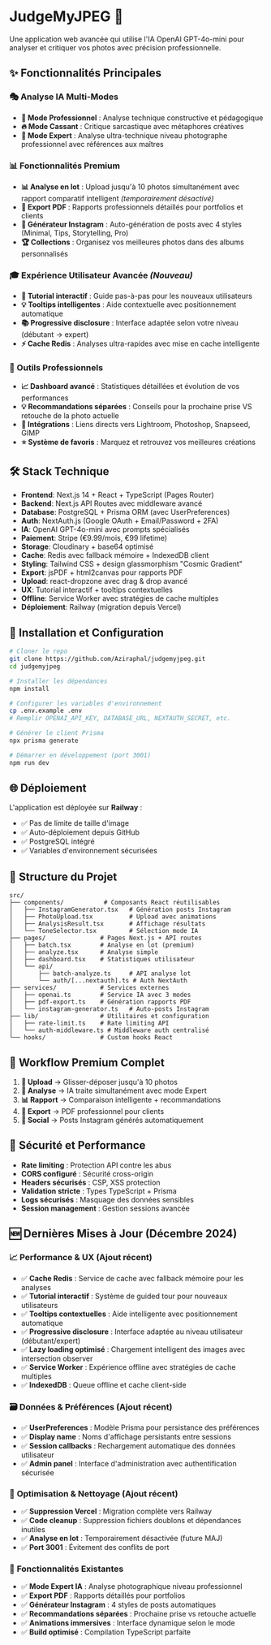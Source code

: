 # JudgeMyJPEG 📸

Une application web avancée qui utilise l'IA OpenAI GPT-4o-mini pour analyser et critiquer vos photos avec précision professionnelle.

## ✨ Fonctionnalités Principales

### 🎭 Analyse IA Multi-Modes
- **👔 Mode Professionnel** : Analyse technique constructive et pédagogique
- **🔥 Mode Cassant** : Critique sarcastique avec métaphores créatives  
- **🎯 Mode Expert** : Analyse ultra-technique niveau photographe professionnel avec références aux maîtres

### 📊 Fonctionnalités Premium
- **📊 Analyse en lot** : Upload jusqu'à 10 photos simultanément avec rapport comparatif intelligent *(temporairement désactivé)*
- **📄 Export PDF** : Rapports professionnels détaillés pour portfolios et clients
- **📱 Générateur Instagram** : Auto-génération de posts avec 4 styles (Minimal, Tips, Storytelling, Pro)
- **🏆 Collections** : Organisez vos meilleures photos dans des albums personnalisés

### 🎓 **Expérience Utilisateur Avancée** *(Nouveau)*
- **🎯 Tutorial interactif** : Guide pas-à-pas pour les nouveaux utilisateurs
- **💡 Tooltips intelligentes** : Aide contextuelle avec positionnement automatique
- **📚 Progressive disclosure** : Interface adaptée selon votre niveau (débutant → expert)
- **⚡ Cache Redis** : Analyses ultra-rapides avec mise en cache intelligente

### 🔧 Outils Professionnels  
- **📈 Dashboard avancé** : Statistiques détaillées et évolution de vos performances
- **💡 Recommandations séparées** : Conseils pour la prochaine prise VS retouche de la photo actuelle
- **🔗 Intégrations** : Liens directs vers Lightroom, Photoshop, Snapseed, GIMP
- **⭐ Système de favoris** : Marquez et retrouvez vos meilleures créations

## 🛠️ Stack Technique

- **Frontend**: Next.js 14 + React + TypeScript (Pages Router)
- **Backend**: Next.js API Routes avec middleware avancé
- **Database**: PostgreSQL + Prisma ORM (avec UserPreferences)
- **Auth**: NextAuth.js (Google OAuth + Email/Password + 2FA)
- **IA**: OpenAI GPT-4o-mini avec prompts spécialisés
- **Paiement**: Stripe (€9.99/mois, €99 lifetime)
- **Storage**: Cloudinary + base64 optimisé
- **Cache**: Redis avec fallback mémoire + IndexedDB client
- **Styling**: Tailwind CSS + design glassmorphism "Cosmic Gradient"
- **Export**: jsPDF + html2canvas pour rapports PDF
- **Upload**: react-dropzone avec drag & drop avancé
- **UX**: Tutorial interactif + tooltips contextuelles
- **Offline**: Service Worker avec stratégies de cache multiples
- **Déploiement**: Railway (migration depuis Vercel)

## 🚀 Installation et Configuration

```bash
# Cloner le repo
git clone https://github.com/Aziraphal/judgemyjpeg.git
cd judgemyjpeg

# Installer les dépendances
npm install

# Configurer les variables d'environnement
cp .env.example .env
# Remplir OPENAI_API_KEY, DATABASE_URL, NEXTAUTH_SECRET, etc.

# Générer le client Prisma
npx prisma generate

# Démarrer en développement (port 3001)
npm run dev
```

## 🌐 Déploiement

L'application est déployée sur **Railway** :
- ✅ Pas de limite de taille d'image
- ✅ Auto-déploiement depuis GitHub
- ✅ PostgreSQL intégré
- ✅ Variables d'environnement sécurisées

## 📁 Structure du Projet

```
src/
├── components/           # Composants React réutilisables
│   ├── InstagramGenerator.tsx   # Génération posts Instagram
│   ├── PhotoUpload.tsx          # Upload avec animations
│   ├── AnalysisResult.tsx       # Affichage résultats
│   └── ToneSelector.tsx         # Sélection mode IA
├── pages/               # Pages Next.js + API routes
│   ├── batch.tsx        # Analyse en lot (premium)
│   ├── analyze.tsx      # Analyse simple
│   ├── dashboard.tsx    # Statistiques utilisateur
│   └── api/
│       ├── batch-analyze.ts     # API analyse lot
│       └── auth/[...nextauth].ts # Auth NextAuth
├── services/            # Services externes
│   ├── openai.ts        # Service IA avec 3 modes
│   ├── pdf-export.ts    # Génération rapports PDF
│   └── instagram-generator.ts   # Auto-posts Instagram
├── lib/                 # Utilitaires et configuration
│   ├── rate-limit.ts    # Rate limiting API
│   └── auth-middleware.ts # Middleware auth centralisé
└── hooks/               # Custom hooks React
```

## 🎯 Workflow Premium Complet

1. **📸 Upload** → Glisser-déposer jusqu'à 10 photos
2. **🤖 Analyse** → IA traite simultanément avec mode Expert
3. **📊 Rapport** → Comparaison intelligente + recommandations
4. **📄 Export** → PDF professionnel pour clients
5. **📱 Social** → Posts Instagram générés automatiquement

## 🔐 Sécurité et Performance

- **Rate limiting** : Protection API contre les abus
- **CORS configuré** : Sécurité cross-origin
- **Headers sécurisés** : CSP, XSS protection
- **Validation stricte** : Types TypeScript + Prisma
- **Logs sécurisés** : Masquage des données sensibles
- **Session management** : Gestion sessions avancée

## 🆕 Dernières Mises à Jour (Décembre 2024)

### 📈 **Performance & UX (Ajout récent)**
- ✅ **Cache Redis** : Service de cache avec fallback mémoire pour les analyses
- ✅ **Tutorial interactif** : Système de guided tour pour nouveaux utilisateurs
- ✅ **Tooltips contextuelles** : Aide intelligente avec positionnement automatique
- ✅ **Progressive disclosure** : Interface adaptée au niveau utilisateur (débutant/expert)
- ✅ **Lazy loading optimisé** : Chargement intelligent des images avec intersection observer
- ✅ **Service Worker** : Expérience offline avec stratégies de cache multiples
- ✅ **IndexedDB** : Queue offline et cache client-side

### 🗃️ **Données & Préférences (Ajout récent)**
- ✅ **UserPreferences** : Modèle Prisma pour persistance des préférences
- ✅ **Display name** : Noms d'affichage persistants entre sessions
- ✅ **Session callbacks** : Rechargement automatique des données utilisateur
- ✅ **Admin panel** : Interface d'administration avec authentification sécurisée

### 🧹 **Optimisation & Nettoyage (Ajout récent)**
- ✅ **Suppression Vercel** : Migration complète vers Railway
- ✅ **Code cleanup** : Suppression fichiers doublons et dépendances inutiles
- ✅ **Analyse en lot** : Temporairement désactivée (future MAJ)
- ✅ **Port 3001** : Évitement des conflits de port

### 🔧 **Fonctionnalités Existantes**
- ✅ **Mode Expert IA** : Analyse photographique niveau professionnel
- ✅ **Export PDF** : Rapports détaillés pour portfolios  
- ✅ **Générateur Instagram** : 4 styles de posts automatiques
- ✅ **Recommandations séparées** : Prochaine prise vs retouche actuelle
- ✅ **Animations immersives** : Interface dynamique selon le mode
- ✅ **Build optimisé** : Compilation TypeScript parfaite

